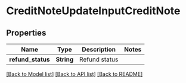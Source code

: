 # CreditNoteUpdateInputCreditNote

## Properties

Name | Type | Description | Notes
------------ | ------------- | ------------- | -------------
**refund_status** | **String** | Refund status | 

[[Back to Model list]](../README.md#documentation-for-models) [[Back to API list]](../README.md#documentation-for-api-endpoints) [[Back to README]](../README.md)


